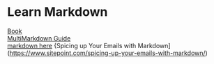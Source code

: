 # Learn Markdown
[Book](https://gitbookio.gitbooks.io/markdown/content/index.html)  
[MultiMarkdown Guide](https://rawgit.com/fletcher/human-markdown-reference/master/index.html)  
[markdown here](https://github.com/adam-p/markdown-here)
{Spicing up Your Emails with Markdown](https://www.sitepoint.com/spicing-up-your-emails-with-markdown/)
